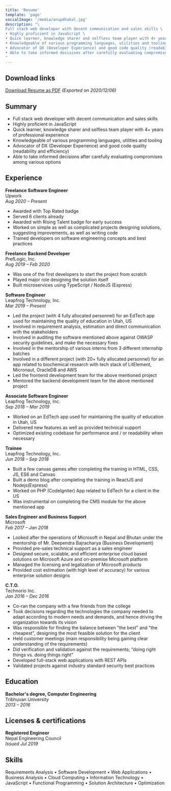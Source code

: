 ```yaml
---
title: 'Resume'
template: 'page'
socialImage: '/media/anupdhakal.jpg'
description: "\
Full stack web developer with decent communication and sales skills \
• Highly proficient in JavaScript \
• Quick learner, knowledge sharer and selfless team player with 4+ years of professional experience \
• Knowledgeable of various programming languages, utilities and tooling \
• Advocator of DX (Developer Experience) and good code quality (readability and efficiency) \
• Able to take informed decisions after carefully evaluating compromises among various options \
"
---
```


## Download links

[Download Resume as PDF](/documents/resume-anup-dhakal.pdf?v=112) _(Exported on 2020/12/06)_

## Summary

- Full stack web developer with decent communication and sales skills
- Highly proficient in JavaScript
- Quick learner, knowledge sharer and selfless team player with 4+ years of
  professional experience
- Knowledgeable of various programming languages, utilities and tooling
- Advocator of DX (Developer Experience) and good code quality (readability
  and efficiency)
- Able to take informed decisions after carefully evaluating compromises among
  various options

## Experience

**Freelance Software Engineer**\
Upwork\
_Aug 2020 – Present_

- Awarded with Top Rated badge
- Served 6 clients already
- Awarded with Rising Talent badge for early success
- Worked on simple as well as complicated projects designing solutions, suggesting improvements, as well as writing code
- Trained developers on software engineering concepts and best practices

**Freelance Backend Developer**\
PrefLogic, Inc.\
_Aug 2019 – Feb 2020_

- Was one of the first developers to start the project from scratch
- Played major role designing the solution itself
- Built microservices using TypeScript / NodeJS (Express)

**Software Engineer**\
Leapfrog Technology, Inc.\
_Mar 2019 – Present_

- Led the project (with 4 fully allocated personnel) for an EdTech app used for
  maintaining the quality of education in Utah, US
- Involved in requirement analysis, estimation and direct communication with
  the stakeholders
- Involved in auditing the software mentioned above against OWASP security
  guidelines, and make the necessary fixes
- Involved in the mentorship of various interns from 3 different internship
  batches
- Involved in a different project (with 20+ fully allocated personnel) for an
  app related to biochemical research with tech stack of LitElement, Micronaut,
  OracleDB and AWS
- Led the frontend development team for the above mentioned project
- Mentored the backend development team for the above mentioned project

**Associate Software Engineer**\
Leapfrog Technology, Inc.\
_Sep 2018 – Mar 2019_

- Worked on an EdTech app used for maintaining the quality of education in
  Utah, US
- Delivered new features as well as provided technical support
- Optimized existing codebase for performance and / or readability when
  necessary

**Trainee**\
Leapfrog Technology, Inc.\
_Jun 2018 – Sep 2018_

- Built a few canvas games after completing the training in HTML, CSS, JS,
  ES6 and Canvas
- Built a demo blog after completing the training in ReactJS and Nodejs(Express)
- Worked on PHP (CodeIgniter) App related to EdTech for a client in the US
- Was instrumental on completing the CMS module for the above mentioned app

**Sales Engineer and Business Support**\
Microsoft\
_Feb 2017 – Jan 2018_

- Looked after the operations of Microsoft in Nepal and Bhutan under the
  mentorship of Mr. Deependra Bajracharya (Business Development)
- Provided pre-sales technical support as a sales engineer
- Designed secure, scalable, and efficient enterprise cloud based solutions
  on Microsoft Azure and on-premise Microsoft platform
- Managed the licensing and legalization of Microsoft products
- Provided cost estimation (with high level of accuracy) for various enterprise
  solution designs

**C.T.O.**\
Technorio Inc.\
_Jan 2016 – Dec 2016_

- Co-ran the company with a few friends from the college
- Took decisions regarding the technologies the company needed to adapt
  according to modern needs and demands, and hence driving the organization
  towards its vision
- Was responsible for finding the balance between "the best" and "the cheapest",
  designing the most feasible solution for the client
- Held customer meetings (main responsibility being gaining clear understanding
  of the requirements)
- Did verification and validation against the requirements; “doing right things
  vs. doing things right”
- Developed full-stack web applications with REST APIs
- Validated projects against industry standard security best practices

## Education

**Bachelor's degree, Computer Engineering**\
Tribhuvan University\
 _2013 – 2016_

## Licenses & certifications

**Registered Engineer**\
Nepal Engineering Council\
_Issued Jul 2019_

## Skills

Requirements Analysis • Software Development • Web Applications •
Business Analysis • Cloud Computing • Information Technology • JavaScript •
Functional Programming • Solution Architecture • Optimization
